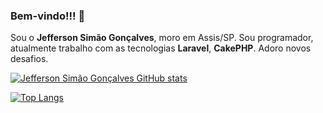 ### Bem-vindo!!! 👋

Sou o **Jefferson Simão Gonçalves**, moro em Assis/SP.
Sou programador, atualmente trabalho com as tecnologias **Laravel**, **CakePHP**. 
Adoro novos desafios.

<!--
**jeffersonsimaogoncalves/jeffersonsimaogoncalves** is a ✨ _special_ ✨ repository because its `README.md` (this file) appears on your GitHub profile.

Here are some ideas to get you started:

- 🔭 I’m currently working on ...
- 🌱 I’m currently learning ...
- 👯 I’m looking to collaborate on ...
- 🤔 I’m looking for help with ...
- 💬 Ask me about ...
- 📫 How to reach me: ...
- 😄 Pronouns: ...
- ⚡ Fun fact: ...
-->


[![Jefferson Simão Gonçalves GitHub stats](https://github-readme-stats.vercel.app/api?username=jeffersonsimaogoncalves&theme=dracula&count_private=true&show_icons=true&custom_title=Jefferson%20Sim%C3%A3o%20Gon%C3%A7alves%20GitHub%20Stats)](https://github.com/jeffersonsimaogoncalves)

[![Top Langs](https://github-readme-stats.vercel.app/api/top-langs/?username=jeffersonsimaogoncalves&langs_count=15&theme=dracula&custom_title=Linguagens%20Mais%20Utilizadas)](https://github.com/jeffersonsimaogoncalves)
